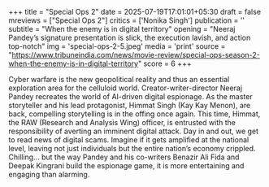 +++
title = "Special Ops 2"
date = 2025-07-19T17:01:01+05:30
draft = false
mreviews = ["Special Ops 2"]
critics = ['Nonika Singh']
publication = ''
subtitle = "When the enemy is in digital territory"
opening = "Neeraj Pandey’s signature presentation is slick, the execution lavish, and action top-notch"
img = 'special-ops-2-5.jpeg'
media = 'print'
source = "https://www.tribuneindia.com/news/movie-review/special-ops-season-2-when-the-enemy-is-in-digital-territory"
score = 6
+++

Cyber warfare is the new geopolitical reality and thus an essential exploration area for the celluloid world. Creator-writer-director Neeraj Pandey recreates the world of AI-driven digital espionage. As the master storyteller and his lead protagonist, Himmat Singh (Kay Kay Menon), are back, compelling storytelling is in the offing once again. This time, Himmat, the RAW (Research and Analysis Wing) officer, is entrusted with the responsibility of averting an imminent digital attack. Day in and out, we get to read news of digital scams. Imagine if it gets amplified at the national level, leaving not just individuals but the entire nation’s economy crippled. Chilling… but the way Pandey and his co-writers Benazir Ali Fida and Deepak Kingrani build the espionage game, it is more entertaining and engaging than alarming.
